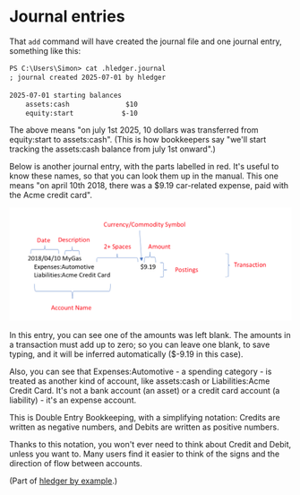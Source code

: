 # Journal entries

That `add` command will have created the journal file and one journal entry, something like this:

```journal
PS C:\Users\Simon> cat .hledger.journal
; journal created 2025-07-01 by hledger

2025-07-01 starting balances
    assets:cash              $10
    equity:start            $-10
```

The above means "on july 1st 2025, 10 dollars was transferred from equity:start to assets:cash".
(This is how bookkeepers say "we'll start tracking the assets:cash balance from july 1st onward".)

Below is another journal entry, with the parts labelled in red.
It's useful to know these names, so that you can look them up in the manual.
This one means "on april 10th 2018, there was a $9.19 car-related expense, paid with the Acme credit card".

[![a hledger transaction entry, with parts named](https://raw.githubusercontent.com/RobertNielsen1/hledger/master/hledger%20basic%20transaction%20--%20terms.png)](https://github.com/RobertNielsen1/hledger/blob/master/hledger%20basic%20transaction%20--%20terms.png)


In this entry, you can see one of the amounts was left blank.
The amounts in a transaction must add up to zero;
so you can leave one blank, to save typing, and it will be inferred automatically ($-9.19 in this case).

Also, you can see that Expenses:Automotive - a spending category - is treated
as another kind of account, like assets:cash or Liabilities:Acme Credit Card.
It's not a bank account (an asset) or a credit card account (a liability) -
it's an expense account.

This is Double Entry Bookkeeping, with a simplifying notation:
Credits are written as negative numbers, and Debits are written as positive numbers.

Thanks to this notation, you won't ever need to think about Credit and Debit, unless you want to.
Many users find it easier to think of the signs and the direction of flow between accounts.

(Part of [hledger by example](hledger-by-example.md).)
